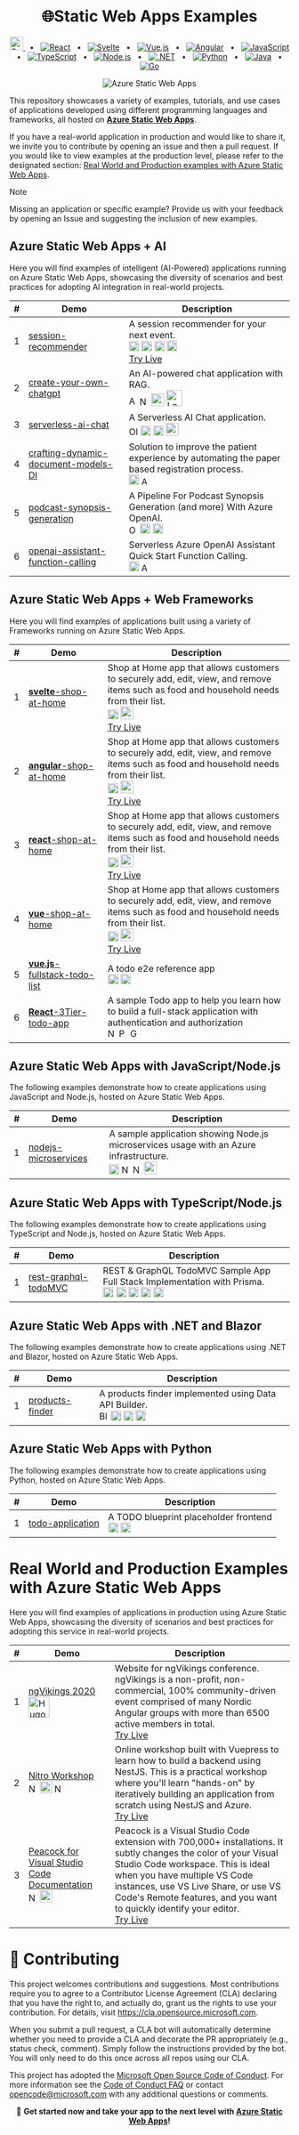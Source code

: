 <div align="center">
  <h1>🌐Static Web Apps Examples </h1>

  [<img src="media/icons/ai-studio.svg" alt="OpenAI" width="24" height="24" /> ](#azure-static-web-apps--ai)
   <span>&nbsp;&nbsp;•&nbsp;&nbsp;</span>
   [![React](https://img.shields.io/badge/React-20232A?style=for-the-badge&logo=react&logoColor=61DAFB)](#azure-static-web-apps--web-frameworks)
   <span>&nbsp;&nbsp;•&nbsp;&nbsp;</span>
   [![Svelte](https://img.shields.io/badge/Svelte-4A4A55?style=for-the-badge&logo=svelte&logoColor=FF3E00)](#azure-static-web-apps--web-frameworks)
   <span>&nbsp;&nbsp;•&nbsp;&nbsp;</span>
   [![Vue.js](https://img.shields.io/badge/Vue.js-35495E?style=for-the-badge&logo=vue.js&logoColor=4FC08D)](#azure-static-web-apps--web-frameworks)
   <span>&nbsp;&nbsp;•&nbsp;&nbsp;</span>
   [![Angular](https://img.shields.io/badge/Angular-DD0031?style=for-the-badge&logo=angular&logoColor=white)](#azure-static-web-apps--web-frameworks)
   <span>&nbsp;&nbsp;•&nbsp;&nbsp;</span>
   [![JavaScript](https://img.shields.io/badge/JavaScript-F7DF1E?style=for-the-badge&logo=javascript&logoColor=black)](#azure-static-web-apps-with-javascriptnodejs)
   <span>&nbsp;&nbsp;•&nbsp;&nbsp;</span>
   [![TypeScript](https://img.shields.io/badge/TypeScript-007ACC?style=for-the-badge&logo=typescript&logoColor=white)](#azure-static-web-apps-with-typescriptnodejs)
   <span>&nbsp;&nbsp;•&nbsp;&nbsp;</span>
   [![Node.js](https://img.shields.io/badge/Node.js-43853D?style=for-the-badge&logo=node.js&logoColor=white)](#azure-static-web-apps-with-javascriptnodejs)
   <span>&nbsp;&nbsp;•&nbsp;&nbsp;</span>
   [![.NET](https://img.shields.io/badge/.NET-5C2D91?style=for-the-badge&logo=.net&logoColor=white)](#azure-static-web-apps-with-net-and-blazor)
   <span>&nbsp;&nbsp;•&nbsp;&nbsp;</span>
  [![Python](https://img.shields.io/badge/Python-3776AB?style=for-the-badge&logo=python&logoColor=white)](#azure-static-web-apps-with-python)
   <span>&nbsp;&nbsp;•&nbsp;&nbsp;</span>
   [![Java](https://img.shields.io/badge/Java-ED8B00?style=for-the-badge&logo=openjdk&logoColor=white)](#azure-static-web-apps-with-java)
   <span>&nbsp;&nbsp;•&nbsp;&nbsp;</span>
   [![Go](https://img.shields.io/badge/Go-00ADD8?style=for-the-badge&logo=go&logoColor=white)](#azure-static-web-apps-with-go)
</div>

<p align="center">
  <img src="media/images/appservicestatic.jpg" alt="Azure Static Web Apps" />
</p>

This repository showcases a variety of examples, tutorials, and use cases of applications developed using different programming languages and frameworks, all hosted on **[Azure Static Web Apps](https://learn.microsoft.com/azure/static-web-apps/?WT.mc_id=javascript-154160-juliamuiruri)**.

If you have a real-world application in production and would like to share it, we invite you to contribute by opening an issue and then a pull request. If you would like to view examples at the production level, please refer to the designated section: [Real World and Production examples with Azure Static Web Apps](#real-world-and-production-examples-com-azure-static-web-apps).

> [!NOTE]
> Missing an application or specific example? Provide us with your feedback by opening an Issue and suggesting the inclusion of new examples.

## Azure Static Web Apps + AI

Here you will find examples of intelligent (AI-Powered) applications running on Azure Static Web Apps, showcasing the diversity of scenarios and best practices for adopting AI integration in real-world projects.

| # | Demo                 | Description |
|---| -------------------- | ----------- |
| 1 | [session-recommender](https://github.com/Azure-Samples/azure-sql-db-session-recommender-v2) | A session recommender for your next event. <br> <img src="media/icons/openai-logomark.png" alt="OpenAI" width="18" /> <img src="media/icons/AzureFunctionsApp.svg" alt="Azure Functions" width="19" height="18" /> <img src="media/icons/SQL.svg" alt="Azure SQL" width="18" height="18" /> <img src="media/icons/dab-logo.png" alt="Data API Builder" width="18" height="19" /> <br>[Try Live](https://ai.microsofthq.vslive.com/)        |
| 2 | [create-your-own-chatgpt](https://github.com/Azure-Samples/azure-openai-rag-workshop) | An AI-powered chat application with RAG. <br> <img src="media/icons/aoi.svg" alt="Azure OpenAI" width="15" height="19" /> <img src="media/icons/nodejs.png" alt="Nodejs"  width="16" height="18" />  <img src="media/icons/fastify-logo.png" alt="Fastify" width="23" /> <img src="media/icons/langchainjs.png" alt="Langchain.js" width="29" /> |
| 3 | [serverless-ai-chat](https://github.com/Azure-Samples/serverless-chat-langchainjs)  | A Serverless AI Chat application. <br> <img src="media/icons/ollama.png" alt="Ollama" height="17" /> <img src="media/icons/AzureFunctionsApp.svg" alt="Azure Functions" width="18" height="18" /> <img src="media/icons/cosmos.svg" alt="Azure CosmosDB" width="18" height="18" /> <img src="media/icons/langchainjs.png" alt="Langchain.js" width="23" />        |
| 4 | [crafting-dynamic-document-models-DI](https://github.com/Azure-Samples/azure-doc-intelligence-dynamic-models-patient) | Solution to improve the patient experience by automating the paper based registration process. <br> <img src="media/icons/cosmos.svg" alt="Azure CosmosDB" width="18" height="18" /> <img src="media/icons/document-intelligence.svg" alt="Azure Document Intelligence" width="15" height="15" />        |
| 5 | [podcast-synopsis-generation](https://github.com/Azure-Samples/podcast-synopsis-generation-openai) | A Pipeline For Podcast Synopsis Generation (and more) With Azure OpenAI. <br> <img src="media/icons/openai-logomark.png" alt="OpenAI" width="16" /> <img src="media/icons/AzureFunctionsApp.svg" alt="Azure Functions" width="18" height="18" />  <img src="media/icons/cognitive-services.svg" alt="Azure Cognitive services" width="18" height="18" />         |
| 6 | [openai-assistant-function-calling](https://github.com/Azure-Samples/azure-openai-assistant-javascript) | Serverless Azure OpenAI Assistant Quick Start Function Calling. <br> <img src="media/icons/AzureFunctionsApp.svg" alt="Azure Functions" width="18" height="18" />   <img src="media/icons/aoi.svg" alt="Azure OpenAI" width="16" height="16" />       |

## Azure Static Web Apps + Web Frameworks

Here you will find examples of applications built using a variety of Frameworks running on Azure Static Web Apps.

| # | Demo                 | Description |
|---| -------------------- | ----------- |
| 1 | [**svelte**-shop-at-home](https://github.com/azure-template-resources/shopathome-svelte) | Shop at Home app that allows customers to securely add, edit, view, and remove items such as food and household needs from their list. <br> <img src="media/icons/AzureFunctionsApp.svg" alt="Azure Functions" width="19" height="18" /> <img src="media/icons/fastify-logo.png" alt="Fastify" width="23" /> <br>  [Try Live](https://svelte.shopathome.dev/home)        |
| 2 | [**angular**-shop-at-home](https://github.com/azure-template-resources/shopathome-angular) | Shop at Home app that allows customers to securely add, edit, view, and remove items such as food and household needs from their list. <br> <img src="media/icons/AzureFunctionsApp.svg" alt="Azure Functions" width="19" height="18" /> <img src="media/icons/fastify-logo.png" alt="Fastify" width="23" /> <br> [Try Live](https://angular.shopathome.dev/home)        |
| 3 | [**react**-shop-at-home](https://github.com/azure-template-resources/shopathome-react) | Shop at Home app that allows customers to securely add, edit, view, and remove items such as food and household needs from their list. <br> <img src="media/icons/AzureFunctionsApp.svg" alt="Azure Functions" width="19" height="18" /> <img src="media/icons/fastify-logo.png" alt="Fastify" width="23" /> <br> [Try Live](https://react.shopathome.dev/home)        |
| 4 | [**vue**-shop-at-home](https://github.com/azure-template-resources/shopathome-vue) | Shop at Home app that allows customers to securely add, edit, view, and remove items such as food and household needs from their list. <br> <img src="media/icons/AzureFunctionsApp.svg" alt="Azure Functions" width="19" height="18" /> <img src="media/icons/fastify-logo.png" alt="Fastify" width="23" /> <br> [Try Live](https://react.shopathome.dev/home)        |
| 5 | [**vue.js**-fullstack-todo-list](https://github.com/Azure-Samples/azure-sql-db-fullstack-serverless-kickstart) | A todo e2e reference app <br> <img src="media/icons/AzureFunctionsApp.svg" alt="Azure Functions" width="19" height="18" /> <img src="media/icons/SQL.svg" alt="Azure SQL" width="18" height="18" />           |
| 6 | [**React**-3Tier-todo-app](https://github.com/azure-template-resources/todo-nodejs-pgsql-googleAuth) |  A sample Todo app to help you learn how to build a full-stack application with authentication and authorization <br> <img src="media/icons/nodejs.png" alt="Nodejs"  width="16" height="18" /> <img src="media/icons/postgresql.svg" alt="PostgreSQL DB"  width="16" height="18" /> <img src="media/icons/google-auth.png" alt="Google Authentication"  width="16" height="18" />            |


## Azure Static Web Apps with JavaScript/Node.js

The following examples demonstrate how to create applications using JavaScript and Node.js, hosted on Azure Static Web Apps.

| # | Demo                 | Description |
|---| -------------------- | ----------- |
| 1 | [nodejs-microservices](https://github.com/Azure-Samples/nodejs-microservices) | A sample application showing Node.js microservices usage with an Azure infrastructure. <br> <img src="media/icons/icons8-vite.svg" alt="Vite" width="18" height="18" /> <img src="media/icons/nodejs.png" alt="Nodejs"  width="16" height="18" /> <img src="media/icons/nestjs.png" alt="Nestjs"  width="16" height="18" /> <img src="media/icons/fastify-logo.png" alt="Fastify" width="23" />  |


## Azure Static Web Apps with TypeScript/Node.js

The following examples demonstrate how to create applications using TypeScript and Node.js, hosted on Azure Static Web Apps.

| # | Demo                 | Description |
|---| -------------------- | ----------- |
| 1 | [rest-graphql-todoMVC](https://github.com/Azure-Samples/azure-sql-db-prisma) | REST & GraphQL TodoMVC Sample App Full Stack Implementation with Prisma. <br> <img src="media/icons/AzureFunctionsApp.svg" alt="Azure Functions" width="19" height="18" /> <img src="media/icons/SQL.svg" alt="Azure SQL" width="18" height="18" /> <img src="media/icons/vuejs.png" alt="Vuejs" width="18" height="18" /> <img src="media/icons/prisma.webp" alt="Prisma" width="18" height="18" /> <img src="media/icons/github-actions.png" alt="GitHub Actions" width="18" height="18" />    |

## Azure Static Web Apps with .NET and Blazor

The following examples demonstrate how to create applications using .NET and Blazor, hosted on Azure Static Web Apps.

| # | Demo                 | Description |
|---| -------------------- | ----------- |
| 1 | [products-finder](https://github.com/Azure-Samples/dab-azure-cosmos-db-nosql-quickstart) | A products finder implemented using Data API Builder. <br> <img src="media/icons/Blazor.png" alt="Blazor"  width="16" height="18" /> <img src="media/icons/AzureFunctionsApp.svg" alt="Azure Functions" width="19" height="18" /> <img src="media/icons/cosmos.svg" alt="Azure CosmosDB" width="18" height="18" /> <img src="media/icons/dab-logo.png" alt="Data API Builder" width="18" height="19" />    |

## Azure Static Web Apps with Python

The following examples demonstrate how to create applications using Python, hosted on Azure Static Web Apps.

| # | Demo                 | Description |
|---| -------------------- | ----------- |
| 1 | [todo-application](https://github.com/Azure-Samples/todo-python-mongo-swa-func) | A TODO blueprint placeholder frontend <br> <img src="media/icons/cosmos.svg" alt="Azure CosmosDB" width="18" height="18" /> <img src="media/icons/fastapi.svg" alt="FastAPI" width="18" height="18" />    |


# Real World and Production Examples with Azure Static Web Apps

Here you will find examples of applications in production using Azure Static Web Apps, showcasing the diversity of scenarios and best practices for adopting this service in real-world projects.

| # | Demo                 | Description |
|---| -------------------- | ----------- |
| 1 | [ngVikings 2020](https://github.com/ngvikings/ngvikings-2020) <br> <img src="media/icons/hugo-icon.png" alt="Hugo" width="38" />  | Website for ngVikings conference. ngVikings is a non-profit, non-commercial, 100% community-driven event comprised of many Nordic Angular groups with more than 6500 active members in total. <br> [Try Live](https://www.ngvikings.org/)   |
| 2 | [Nitro Workshop](https://github.com/nitro-stack/nitro-workshop) <br> <img src="media/icons/nodejs.png" alt="Nodejs"  width="16" height="18" /> <img src="media/icons/vuepress.png" alt="Vuepress"  width="22"  /> <img src="media/icons/nestjs.png" alt="Nestjs"  width="16" height="18" /> | Online workshop built with Vuepress to learn how to build a backend using NestJS. This is a practical workshop where you'll learn "hands-on" by iteratively building an application from scratch using NestJS and Azure. <br> [Try Live](https://nitro-stack.github.io/nitro-workshop/)   |
| 3 | [Peacock for Visual Studio Code Documentation](https://github.com/johnpapa/vscode-peacock)  <br> <img src="media/icons/nodejs.png" alt="Nodejs"  width="16" height="18" /> <img src="media/icons/vuepress.png" alt="Vuepress"  width="22"  /> | Peacock is a Visual Studio Code extension with 700,000+ installations. It subtly changes the color of your Visual Studio Code workspace. This is ideal when you have multiple VS Code instances, use VS Live Share, or use VS Code's Remote features, and you want to quickly identify your editor. <br> [Try Live](https://www.peacockcode.dev/)   |

# 🤝 Contributing

This project welcomes contributions and suggestions.  Most contributions require you to agree to a
Contributor License Agreement (CLA) declaring that you have the right to, and actually do, grant us
the rights to use your contribution. For details, visit https://cla.opensource.microsoft.com.

When you submit a pull request, a CLA bot will automatically determine whether you need to provide
a CLA and decorate the PR appropriately (e.g., status check, comment). Simply follow the instructions
provided by the bot. You will only need to do this once across all repos using our CLA.

This project has adopted the [Microsoft Open Source Code of Conduct](https://opensource.microsoft.com/codeofconduct/).
For more information see the [Code of Conduct FAQ](https://opensource.microsoft.com/codeofconduct/faq/) or
contact [opencode@microsoft.com](mailto:opencode@microsoft.com) with any additional questions or comments.

<p align="center">
🚀 <strong>Get started now and take your app to the next level with <a href="https://learn.microsoft.com/azure/static-web-apps/?WT.mc_id=javascript-154160-juliamuiruri">Azure Static Web Apps</a>!</strong>
</p>
